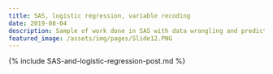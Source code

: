```yaml
---
title: SAS, logistic regression, variable recoding
date: 2019-08-04
description: Sample of work done in SAS with data wrangling and predictive modeling for big data analytics for competitive advantage 
featured_image: /assets/img/pages/Slide12.PNG
---
```


{% include SAS-and-logistic-regression-post.md %}
